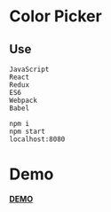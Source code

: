 # Color Picker

## Use
```
JavaScript
React
Redux
ES6
Webpack
Babel

```

```
npm i
npm start
localhost:8080

```
Demo
====

**[DEMO](https://orischenko.github.io/color-picker/)**
